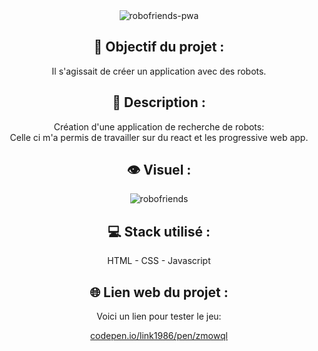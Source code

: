 <div align=center><img src="https://user-images.githubusercontent.com/27373255/145062426-5be2edf8-32f9-4dce-a095-bb5b95b8f71f.png" alt="robofriends-pwa"/></div>
<h2 align=center>🎯 Objectif du projet :</h2>
<p align=center>Il s'agissait de créer un application avec des robots.</p>

<h2 align=center>📝 Description :</h2>

<p align=center>Création d'une application de recherche de robots:</br>
Celle ci m'a permis de travailler sur du react et les progressive web app.</br>
</p>

<h2 align=center>👁️ Visuel :</h2>
<div align=center><img src="https://user-images.githubusercontent.com/27373255/145063543-638a2284-f066-444f-bbd0-d040e742459e.png" alt="robofriends"</div>

<h2 align=center>💻 Stack utilisé :</h2>

<p align=center>HTML - CSS - Javascript</p>

<h2 align=center>🌐 Lien web du projet :</h2>

<p align=center>Voici un lien pour tester le jeu:

  <a title="https://codepen.io/Link1986/pen/ZmoWqL" role="link" target="_blank" class="text-bold" rel="noopener noreferrer" href="https://codepen.io/Link1986/pen/ZmoWqL">codepen.io/link1986/pen/zmowql</a></p>

